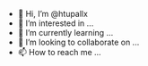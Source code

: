 - 👋 Hi, I’m @htupallx
- 👀 I’m interested in ...
- 🌱 I’m currently learning ...
- 💞️ I’m looking to collaborate on ...
- 📫 How to reach me ...

<!---
htupallx/htupallx is a ✨ special ✨ repository because its `README.md` (this file) appears on your GitHub profile.
You can click the Preview link to take a look at your changes.
--->
